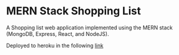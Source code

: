 # MERN Stack Shopping List

A Shopping list web application implemented using the MERN stack (MongoDB, Express, React, and NodeJS).

Deployed to heroku in the following [link](https://warm-meadow-64601.herokuapp.com/)
